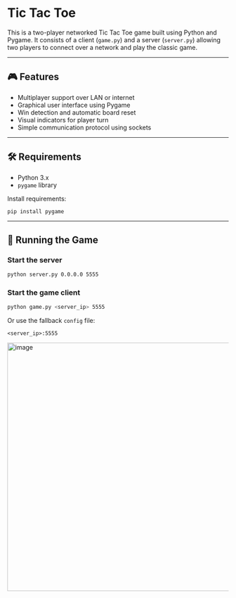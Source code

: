 # Tic Tac Toe

This is a two-player networked Tic Tac Toe game built using Python and Pygame. It consists of a client (`game.py`) and a server (`server.py`) allowing two players to connect over a network and play the classic game.

---

## 🎮 Features

- Multiplayer support over LAN or internet
- Graphical user interface using Pygame
- Win detection and automatic board reset
- Visual indicators for player turn
- Simple communication protocol using sockets

---


## 🛠️ Requirements

- Python 3.x
- `pygame` library

Install requirements:
```bash
pip install pygame
```

---

## 🚀 Running the Game

### Start the server
```bash
python server.py 0.0.0.0 5555
```

### Start the game client
```bash
python game.py <server_ip> 5555
```

Or use the fallback `config` file:
```
<server_ip>:5555
```

<img width="626" height="565" alt="image" src="https://github.com/user-attachments/assets/cab6772f-f0d0-48b1-a2e5-83922dcc89f2" />
